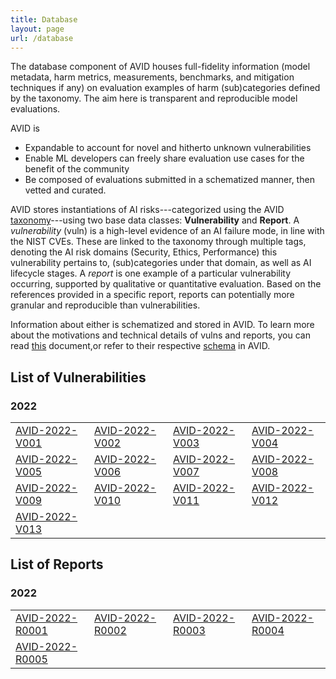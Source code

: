 ```yaml
---
title: Database
layout: page
url: /database
---
```


The database component of AVID houses full-fidelity information (model metadata, harm metrics, measurements, benchmarks, and mitigation techniques if any) on evaluation examples of harm (sub)categories defined by the taxonomy. The aim here is transparent and reproducible model evaluations.
<!-- Because of their ready availability and widespread use, we shall start by evaluating large-scale NLP models that are either open-source or accessible through APIs. -->

AVID is
- Expandable to account for novel and hitherto unknown vulnerabilities
- Enable ML developers can freely share evaluation use cases for the benefit of the community
- Be composed of evaluations submitted in a schematized manner, then vetted and curated.

AVID stores instantiations of AI risks---categorized using the AVID [taxonomy](../taxonomy)---using two base data classes: **Vulnerability** and **Report**. A *vulnerability* (vuln) is a high-level evidence of an AI failure mode, in line with the NIST CVEs. These are linked to the taxonomy through multiple tags, denoting the AI risk domains (Security, Ethics, Performance) this vulnerability pertains to, (sub)categories under that domain, as well as AI lifecycle stages. A *report* is one example of a particular vulnerability occurring, supported by qualitative or quantitative evaluation. Based on the references provided in a specific report, reports can potentially more granular and reproducible than vulnerabilities.

Information about either is schematized and stored in AVID. To learn more about the motivations and technical details of vulns and reports, you can read [this](https://github.com/avidml/.github/tree/main/docs/understanding-avid.pdf) document,or refer to their respective [schema](https://github.com/avidml/avid-db/tree/main/schema) in AVID.



## List of Vulnerabilities

### 2022
| | | | |
|---|---|---|---|
| [AVID-2022-V001](/database/AVID-2022-V001) | [AVID-2022-V002](/database/AVID-2022-V002) | [AVID-2022-V003](/database/AVID-2022-V003) | [AVID-2022-V004](/database/AVID-2022-V004) |
| [AVID-2022-V005](/database/AVID-2022-V005) | [AVID-2022-V006](/database/AVID-2022-V006) | [AVID-2022-V007](/database/AVID-2022-V007) | [AVID-2022-V008](/database/AVID-2022-V008) |
| [AVID-2022-V009](/database/AVID-2022-V009) | [AVID-2022-V010](/database/AVID-2022-V010) | [AVID-2022-V011](/database/AVID-2022-V011) | [AVID-2022-V012](/database/AVID-2022-V012) |
| [AVID-2022-V013](/database/AVID-2022-V013) | | | |


## List of Reports

### 2022
| | | | |
|---|---|---|---|
| [AVID-2022-R0001](/database/AVID-2022-R0001) | [AVID-2022-R0002](/database/AVID-2022-R0002) | [AVID-2022-R0003](/database/AVID-2022-R0003) | [AVID-2022-R0004](/database/AVID-2022-R0004) |
| [AVID-2022-R0005](/database/AVID-2022-R0005) | | | |
